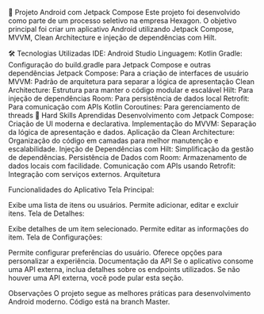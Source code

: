 📱 Projeto Android com Jetpack Compose
Este projeto foi desenvolvido como parte de um processo seletivo na empresa Hexagon. O objetivo principal foi criar um aplicativo Android utilizando Jetpack Compose, MVVM, Clean Architecture e injeção de dependências com Hilt.

🛠 Tecnologias Utilizadas
IDE: Android Studio
Linguagem: Kotlin
Gradle: Configuração do build.gradle para Jetpack Compose e outras dependências
Jetpack Compose: Para a criação de interfaces de usuário
MVVM: Padrão de arquitetura para separar a lógica de apresentação
Clean Architecture: Estrutura para manter o código modular e escalável
Hilt: Para injeção de dependências
Room: Para persistência de dados local
Retrofit: Para comunicação com APIs
Kotlin Coroutines: Para gerenciamento de threads
🚦 Hard Skills Aprendidas
Desenvolvimento com Jetpack Compose: Criação de UI moderna e declarativa.
Implementação do MVVM: Separação da lógica de apresentação e dados.
Aplicação da Clean Architecture: Organização do código em camadas para melhor manutenção e escalabilidade.
Injeção de Dependências com Hilt: Simplificação da gestão de dependências.
Persistência de Dados com Room: Armazenamento de dados locais com facilidade.
Comunicação com APIs usando Retrofit: Integração com serviços externos.
Arquitetura

Funcionalidades do Aplicativo
Tela Principal:

Exibe uma lista de itens ou usuários.
Permite adicionar, editar e excluir itens.
Tela de Detalhes:

Exibe detalhes de um item selecionado.
Permite editar as informações do item.
Tela de Configurações:

Permite configurar preferências do usuário.
Oferece opções para personalizar a experiência.
Documentação da API
Se o aplicativo consome uma API externa, inclua detalhes sobre os endpoints utilizados. Se não houver uma API externa, você pode pular esta seção.

Observações
O projeto segue as melhores práticas para desenvolvimento Android moderno.
Código está na branch Master.
